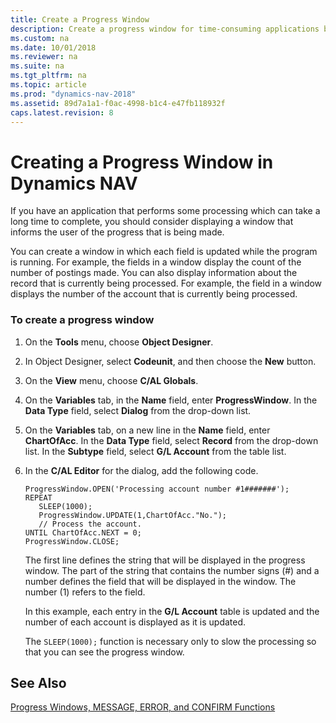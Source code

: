 ```yaml
---
title: Create a Progress Window
description: Create a progress window for time-consuming applications by displaying a window with information of the progress that is being made. 
ms.custom: na
ms.date: 10/01/2018
ms.reviewer: na
ms.suite: na
ms.tgt_pltfrm: na
ms.topic: article
ms.prod: "dynamics-nav-2018"
ms.assetid: 89d7a1a1-f0ac-4998-b1c4-e47fb118932f
caps.latest.revision: 8
---
```

# Creating a Progress Window in Dynamics NAV
If you have an application that performs some processing which can take a long time to complete, you should consider displaying a window that informs the user of the progress that is being made.  
  
 You can create a window in which each field is updated while the program is running. For example, the fields in a window display the count of the number of postings made. You can also display information about the record that is currently being processed. For example, the field in a window displays the number of the account that is currently being processed.  
  
### To create a progress window  
  
1.  On the **Tools** menu, choose **Object Designer**.  
  
2.  In Object Designer, select **Codeunit**, and then choose the **New** button.  
  
3.  On the **View** menu, choose **C/AL Globals**.  
  
4.  On the **Variables** tab, in the **Name** field, enter **ProgressWindow**. In the **Data Type** field, select **Dialog** from the drop-down list.  
  
5.  On the **Variables** tab, on a new line in the **Name** field, enter **ChartOfAcc**. In the **Data Type** field, select **Record** from the drop-down list. In the **Subtype** field, select **G/L Account** from the table list.  
  
6.  In the **C/AL Editor** for the dialog, add the following code.  
  
    ```  
    ProgressWindow.OPEN('Processing account number #1#######');  
    REPEAT  
       SLEEP(1000);  
       ProgressWindow.UPDATE(1,ChartOfAcc."No.");  
       // Process the account.  
    UNTIL ChartOfAcc.NEXT = 0;  
    ProgressWindow.CLOSE;  
    ```  
  
     The first line defines the string that will be displayed in the progress window. The part of the string that contains the number signs \(\#\) and a number defines the field that will be displayed in the window. The number \(1\) refers to the field.  
  
     In this example, each entry in the **G/L Account** table is updated and the number of each account is displayed as it is updated.  
  
     The `SLEEP(1000);` function is necessary only to slow the processing so that you can see the progress window.  
  
## See Also  
 [Progress Windows, MESSAGE, ERROR, and CONFIRM Functions](Progress-Windows--MESSAGE--ERROR--and-CONFIRM-Functions.md)